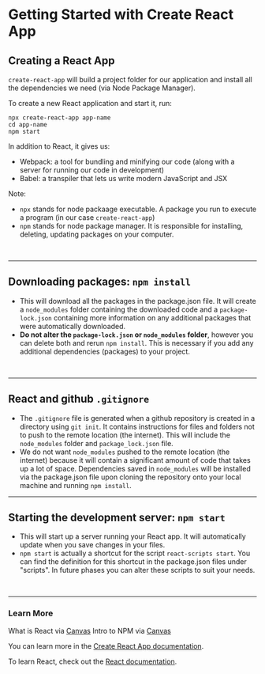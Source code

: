 # Getting Started with Create React App

## Creating a React App

`create-react-app` will build a project folder for our application and install all the dependencies we need (via Node Package Manager).

To create a new React application and start it, run:

```
npx create-react-app app-name
cd app-name
npm start
```

In addition to React, it gives us:

- Webpack: a tool for bundling and minifying our code (along with a server for running our code in development)
- Babel: a transpiler that lets us write modern JavaScript and JSX

Note:
- ```npx``` stands for node packaage executable.  A package you run to execute a program (in our case ```create-react-app```)
- ```npm``` stands for node package manager.  It is responsible for installing, deleting, updating packages on your computer.
<br />

***
## Downloading packages: `npm install`
- This will download all the packages in the package.json file.  It will create a ```node_modules``` folder containing the downloaded code and a ```package-lock.json``` containing more information on any additional packages that were automatically downloaded.  
- **Do not alter the ```package-lock.json``` or ```node_modules``` folder**, however you can delete both and rerun `npm install`.  This is necessary if you add any additional dependencies (packages) to your project. 
<br />

***
## React and github `.gitignore`
- The `.gitignore` file is generated when a github repository is created in a directory using `git init`.  It contains instructions for files and folders not to push to the remote location (the internet).  This will include the `node_modules` folder and `package_lock.json` file.  
- We do not want `node_modules` pushed to the remote location (the internet) because it will contain a significant amount of code that takes up a lot of space.  Dependencies saved in `node_modules` will be installed via the package.json file upon cloning the repository onto your local machine and running `npm install`.

***
## Starting the development server: `npm start`
- This will start up a server running your React app.  It will automatically update when you save changes in your files. <br />
- ```npm start``` is actually a shortcut for the script ```react-scripts start```.  You can find the definition for this shortcut in the package.json files under "scripts".  In future phases you can alter these scripts to suit your needs.  
<br />

***
### Learn More

What is React via [Canvas](https://learning.flatironschool.com/courses/5263/pages/what-is-react?module_item_id=512685)
Intro to NPM via [Canvas](https://learning.flatironschool.com/courses/5263/pages/intro-to-npm?module_item_id=512686)

You can learn more in the [Create React App documentation](https://facebook.github.io/create-react-app/docs/getting-started).

To learn React, check out the [React documentation](https://reactjs.org/).
